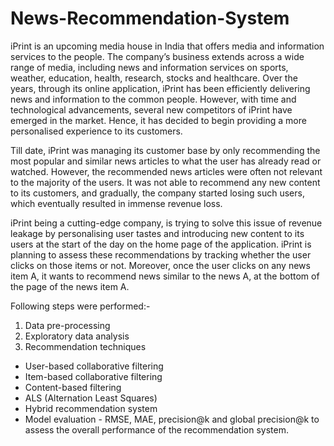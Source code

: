 # News-Recommendation-System

iPrint is an upcoming media house in India that offers media and information services to the people. The company’s business extends across a wide range of media, including news and information services on sports, weather, education, health, research, stocks and healthcare. Over the years, through its online application, iPrint has been efficiently delivering news and information to the common people.  However, with time and technological advancements, several new competitors of iPrint have emerged in the market. Hence, it has decided to begin providing a more personalised experience to its customers.

Till date, iPrint was managing its customer base by only recommending the most popular and similar news articles to what the user has already read or watched. However, the recommended news articles were often not relevant to the majority of the users. It was not able to recommend any new content to its customers, and gradually, the company started losing such users, which eventually resulted in immense revenue loss. 

iPrint being a cutting-edge company, is trying to solve this issue of revenue leakage by personalising user tastes and introducing new content to its users at the start of the day on the home page of the application. iPrint is planning to assess these recommendations by tracking whether the user clicks on those items or not. Moreover, once the user clicks on any news item A, it wants to recommend news similar to the news A, at the bottom of the page of the news item A. 

Following steps were performed:-
1. Data pre-processing
2. Exploratory data analysis
3. Recommendation techniques
* User-based collaborative filtering
* Item-based collaborative filtering
* Content-based filtering
* ALS (Alternation Least Squares)
* Hybrid recommendation system
* Model evaluation - RMSE, MAE, precision@k and global precision@k to assess the overall performance of the recommendation system.
